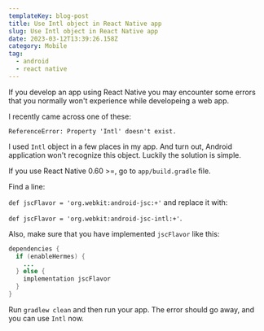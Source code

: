 ```yaml
---
templateKey: blog-post
title: Use Intl object in React Native app
slug: Use Intl object in React Native app
date: 2023-03-12T13:39:26.158Z
category: Mobile
tag:
  - android
  - react native
---
```

If you develop an app using React Native you may encounter some errors that you normally won't experience while developeing a web app.

I recently came across one of these:

```
ReferenceError: Property 'Intl' doesn't exist.
```

I used `Intl` object in a few places in my app. And turn out, Android application won't recognize this object. Luckily the solution is simple.

If you use React Native 0.60 >=, go to `app/build.gradle` file.

Find a line:

`def jscFlavor = 'org.webkit:android-jsc:+'` and replace it with:

`def jscFlavor = 'org.webkit:android-jsc-intl:+'`.

Also, make sure that you have implemented `jscFlavor` like this:

```java
dependencies {
  if (enableHermes) {
    ...
  } else {
    implementation jscFlavor
  }
}
```

Run `gradlew clean` and then run your app. The error should go away, and you can use `Intl` now.